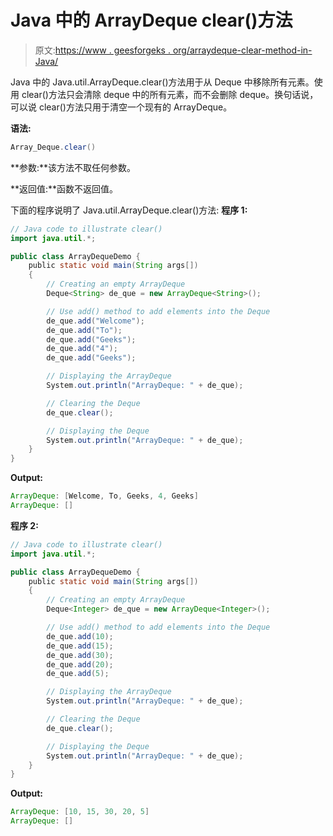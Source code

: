 # Java 中的 ArrayDeque clear()方法

> 原文:[https://www . geesforgeks . org/arraydeque-clear-method-in-Java/](https://www.geeksforgeeks.org/arraydeque-clear-method-in-java/)

Java 中的 Java.util.ArrayDeque.clear()方法用于从 Deque 中移除所有元素。使用 clear()方法只会清除 deque 中的所有元素，而不会删除 deque。换句话说，可以说 clear()方法只用于清空一个现有的 ArrayDeque。

**语法:**

```java
Array_Deque.clear()
```

**参数:**该方法不取任何参数。

**返回值:**函数不返回值。

下面的程序说明了 Java.util.ArrayDeque.clear()方法:
**程序 1:**

```java
// Java code to illustrate clear()
import java.util.*;

public class ArrayDequeDemo {
    public static void main(String args[])
    {
        // Creating an empty ArrayDeque
        Deque<String> de_que = new ArrayDeque<String>();

        // Use add() method to add elements into the Deque
        de_que.add("Welcome");
        de_que.add("To");
        de_que.add("Geeks");
        de_que.add("4");
        de_que.add("Geeks");

        // Displaying the ArrayDeque
        System.out.println("ArrayDeque: " + de_que);

        // Clearing the Deque
        de_que.clear();

        // Displaying the Deque
        System.out.println("ArrayDeque: " + de_que);
    }
}
```

**Output:**

```java
ArrayDeque: [Welcome, To, Geeks, 4, Geeks]
ArrayDeque: []

```

**程序 2:**

```java
// Java code to illustrate clear()
import java.util.*;

public class ArrayDequeDemo {
    public static void main(String args[])
    {
        // Creating an empty ArrayDeque
        Deque<Integer> de_que = new ArrayDeque<Integer>();

        // Use add() method to add elements into the Deque
        de_que.add(10);
        de_que.add(15);
        de_que.add(30);
        de_que.add(20);
        de_que.add(5);

        // Displaying the ArrayDeque
        System.out.println("ArrayDeque: " + de_que);

        // Clearing the Deque
        de_que.clear();

        // Displaying the Deque
        System.out.println("ArrayDeque: " + de_que);
    }
}
```

**Output:**

```java
ArrayDeque: [10, 15, 30, 20, 5]
ArrayDeque: []

```